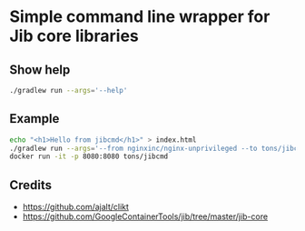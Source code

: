 # Simple command line wrapper for Jib core libraries

## Show help
```bash
./gradlew run --args='--help'
```

## Example
```bash
echo "<h1>Hello from jibcmd</h1>" > index.html
./gradlew run --args='--from nginxinc/nginx-unprivileged --to tons/jibcmd --layer ./index.html /usr/share/nginx/html'
docker run -it -p 8080:8080 tons/jibcmd
```

## Credits
* https://github.com/ajalt/clikt
* https://github.com/GoogleContainerTools/jib/tree/master/jib-core
